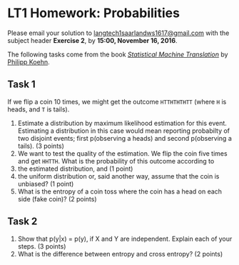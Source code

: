 # LT1 Homework: Probabilities


Please email your solution to langtech1saarlandws1617@gmail.com with the subject header **Exercise 2**, by **15:00, November 16, 2016**.

The following tasks come from the book *[Statistical Machine Translation](http://www.statmt.org/book)* by [Philipp Koehn](https://en.wikipedia.org/wiki/Philipp_Koehn).


## Task 1
If we flip a coin 10 times, we might get the outcome `HTTHTHTHTT` (where `H` is heads, and `T` is tails).

1. Estimate a distribution by maximum likelihood estimation for this event. Estimating a distribution in this case would mean reporting probabilty of two disjoint events; first p(observing a heads) and second p(observing a tails). (3 points)
2. We want to test the quality of the estimation. We flip the coin five times and get `HHTTH`. What is the probability of this outcome according to 
  1. the estimated distribution, and (1 point)
  2. the uniform distribution or, said another way, assume that the coin is unbiased? (1 point)
3. What is the entropy of a coin toss where the coin has a head on each side (fake coin)? (2 points)

## Task 2
1. Show that p(y|x) = p(y), if X and Y are independent.  Explain each of your steps. (3 points)
2. What is the difference between entropy and cross entropy? (2 points)
